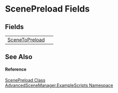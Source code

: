 # ScenePreload Fields




## Fields
<table>
<tr>
<td><a href="F_AdvancedSceneManager_ExampleScripts_ScenePreload_SceneToPreload.md">SceneToPreload</a></td>
<td> </td></tr>
</table>

## See Also


#### Reference
<a href="T_AdvancedSceneManager_ExampleScripts_ScenePreload.md">ScenePreload Class</a>  
<a href="N_AdvancedSceneManager_ExampleScripts.md">AdvancedSceneManager.ExampleScripts Namespace</a>  
